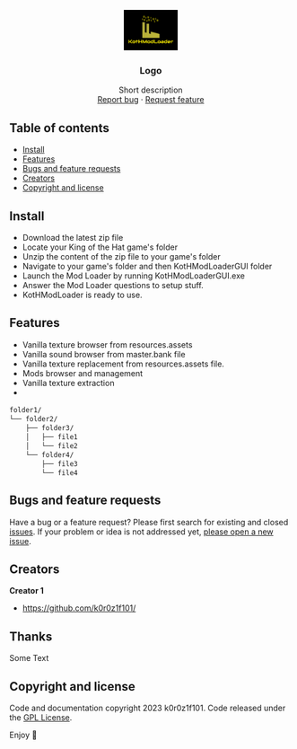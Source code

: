<p align="center">
    <img src="https://github.com/ModTheHat/KotHModLoader/blob/main/icon.png" alt="Logo" width=96 height=72>

  <h3 align="center">Logo</h3>

  <p align="center">
    Short description
    <br>
    <a href="https://github.com/ModTheHat/KotHModLoader/issues/new?template=bug.md">Report bug</a>
    ·
    <a href="https://github.com/ModTheHat/KotHModLoader/issues/new?template=feature.md&labels=feature">Request feature</a>
  </p>
</p>


## Table of contents

- [Install](#install)
- [Features](#features)
- [Bugs and feature requests](#bugs-and-feature-requests)
- [Creators](#creators)
- [Copyright and license](#copyright-and-license)


## Install

- Download the latest zip file
- Locate your King of the Hat game's folder
- Unzip the content of the zip file to your game's folder
- Navigate to your game's folder and then KotHModLoaderGUI folder
- Launch the Mod Loader by running KotHModLoaderGUI.exe
- Answer the Mod Loader questions to setup stuff.
- KotHModLoader is ready to use.

## Features

- Vanilla texture browser from resources.assets
- Vanilla sound browser from master.bank file
- Vanilla texture replacement from resources.assets file.
- Mods browser and management
- Vanilla texture extraction
- 

```text
folder1/
└── folder2/
    ├── folder3/
    │   ├── file1
    │   └── file2
    └── folder4/
        ├── file3
        └── file4
```

## Bugs and feature requests

Have a bug or a feature request? Please first search for existing and closed [issues](https://github.com/ModTheHat/KotHModLoader/issues). If your problem or idea is not addressed yet, [please open a new issue](https://github.com/ModTheHat/KotHModLoader/issues/new).

## Creators

**Creator 1**

- <https://github.com/k0r0z1f101/>

## Thanks

Some Text

## Copyright and license

Code and documentation copyright 2023 k0r0z1f101. Code released under the [GPL License](https://github.com/ModTheHat/KotHModLoader/blob/main/LICENSE).

Enjoy :metal:
